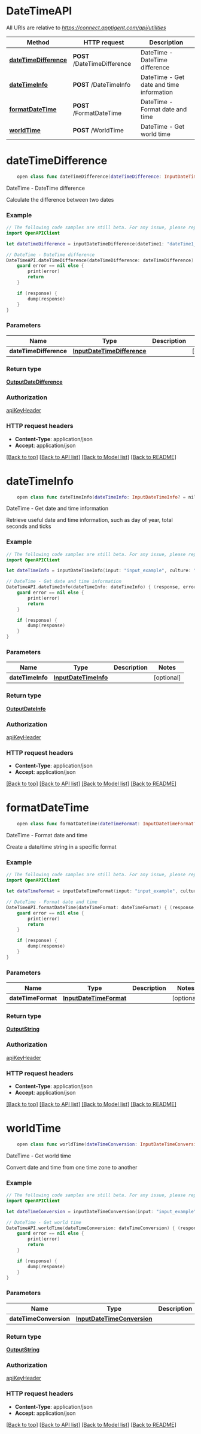 # DateTimeAPI

All URIs are relative to *https://connect.apptigent.com/api/utilities*

Method | HTTP request | Description
------------- | ------------- | -------------
[**dateTimeDifference**](DateTimeAPI.md#datetimedifference) | **POST** /DateTimeDifference | DateTime - DateTime difference
[**dateTimeInfo**](DateTimeAPI.md#datetimeinfo) | **POST** /DateTimeInfo | DateTime - Get date and time information
[**formatDateTime**](DateTimeAPI.md#formatdatetime) | **POST** /FormatDateTime | DateTime - Format date and time
[**worldTime**](DateTimeAPI.md#worldtime) | **POST** /WorldTime | DateTime - Get world time


# **dateTimeDifference**
```swift
    open class func dateTimeDifference(dateTimeDifference: InputDateTimeDifference? = nil, completion: @escaping (_ data: OutputDateDifference?, _ error: Error?) -> Void)
```

DateTime - DateTime difference

Calculate the difference between two dates

### Example 
```swift
// The following code samples are still beta. For any issue, please report via http://github.com/OpenAPITools/openapi-generator/issues/new
import OpenAPIClient

let dateTimeDifference = inputDateTimeDifference(dateTime1: "dateTime1_example", dateTime2: "dateTime2_example") // InputDateTimeDifference |  (optional)

// DateTime - DateTime difference
DateTimeAPI.dateTimeDifference(dateTimeDifference: dateTimeDifference) { (response, error) in
    guard error == nil else {
        print(error)
        return
    }

    if (response) {
        dump(response)
    }
}
```

### Parameters

Name | Type | Description  | Notes
------------- | ------------- | ------------- | -------------
 **dateTimeDifference** | [**InputDateTimeDifference**](InputDateTimeDifference.md) |  | [optional] 

### Return type

[**OutputDateDifference**](OutputDateDifference.md)

### Authorization

[apiKeyHeader](../README.md#apiKeyHeader)

### HTTP request headers

 - **Content-Type**: application/json
 - **Accept**: application/json

[[Back to top]](#) [[Back to API list]](../README.md#documentation-for-api-endpoints) [[Back to Model list]](../README.md#documentation-for-models) [[Back to README]](../README.md)

# **dateTimeInfo**
```swift
    open class func dateTimeInfo(dateTimeInfo: InputDateTimeInfo? = nil, completion: @escaping (_ data: OutputDateInfo?, _ error: Error?) -> Void)
```

DateTime - Get date and time information

Retrieve useful date and time information, such as day of year, total seconds and ticks

### Example 
```swift
// The following code samples are still beta. For any issue, please report via http://github.com/OpenAPITools/openapi-generator/issues/new
import OpenAPIClient

let dateTimeInfo = inputDateTimeInfo(input: "input_example", culture: "culture_example") // InputDateTimeInfo |  (optional)

// DateTime - Get date and time information
DateTimeAPI.dateTimeInfo(dateTimeInfo: dateTimeInfo) { (response, error) in
    guard error == nil else {
        print(error)
        return
    }

    if (response) {
        dump(response)
    }
}
```

### Parameters

Name | Type | Description  | Notes
------------- | ------------- | ------------- | -------------
 **dateTimeInfo** | [**InputDateTimeInfo**](InputDateTimeInfo.md) |  | [optional] 

### Return type

[**OutputDateInfo**](OutputDateInfo.md)

### Authorization

[apiKeyHeader](../README.md#apiKeyHeader)

### HTTP request headers

 - **Content-Type**: application/json
 - **Accept**: application/json

[[Back to top]](#) [[Back to API list]](../README.md#documentation-for-api-endpoints) [[Back to Model list]](../README.md#documentation-for-models) [[Back to README]](../README.md)

# **formatDateTime**
```swift
    open class func formatDateTime(dateTimeFormat: InputDateTimeFormat? = nil, completion: @escaping (_ data: OutputString?, _ error: Error?) -> Void)
```

DateTime - Format date and time

Create a date/time string in a specific format

### Example 
```swift
// The following code samples are still beta. For any issue, please report via http://github.com/OpenAPITools/openapi-generator/issues/new
import OpenAPIClient

let dateTimeFormat = inputDateTimeFormat(input: "input_example", culture: "culture_example", format: "format_example") // InputDateTimeFormat |  (optional)

// DateTime - Format date and time
DateTimeAPI.formatDateTime(dateTimeFormat: dateTimeFormat) { (response, error) in
    guard error == nil else {
        print(error)
        return
    }

    if (response) {
        dump(response)
    }
}
```

### Parameters

Name | Type | Description  | Notes
------------- | ------------- | ------------- | -------------
 **dateTimeFormat** | [**InputDateTimeFormat**](InputDateTimeFormat.md) |  | [optional] 

### Return type

[**OutputString**](OutputString.md)

### Authorization

[apiKeyHeader](../README.md#apiKeyHeader)

### HTTP request headers

 - **Content-Type**: application/json
 - **Accept**: application/json

[[Back to top]](#) [[Back to API list]](../README.md#documentation-for-api-endpoints) [[Back to Model list]](../README.md#documentation-for-models) [[Back to README]](../README.md)

# **worldTime**
```swift
    open class func worldTime(dateTimeConversion: InputDateTimeConversion? = nil, completion: @escaping (_ data: OutputString?, _ error: Error?) -> Void)
```

DateTime - Get world time

Convert date and time from one time zone to another

### Example 
```swift
// The following code samples are still beta. For any issue, please report via http://github.com/OpenAPITools/openapi-generator/issues/new
import OpenAPIClient

let dateTimeConversion = inputDateTimeConversion(input: "input_example", source: "source_example", target: "target_example", format: "format_example") // InputDateTimeConversion |  (optional)

// DateTime - Get world time
DateTimeAPI.worldTime(dateTimeConversion: dateTimeConversion) { (response, error) in
    guard error == nil else {
        print(error)
        return
    }

    if (response) {
        dump(response)
    }
}
```

### Parameters

Name | Type | Description  | Notes
------------- | ------------- | ------------- | -------------
 **dateTimeConversion** | [**InputDateTimeConversion**](InputDateTimeConversion.md) |  | [optional] 

### Return type

[**OutputString**](OutputString.md)

### Authorization

[apiKeyHeader](../README.md#apiKeyHeader)

### HTTP request headers

 - **Content-Type**: application/json
 - **Accept**: application/json

[[Back to top]](#) [[Back to API list]](../README.md#documentation-for-api-endpoints) [[Back to Model list]](../README.md#documentation-for-models) [[Back to README]](../README.md)

